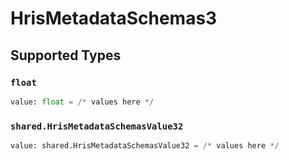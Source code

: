 # HrisMetadataSchemas3


## Supported Types

### `float`

```python
value: float = /* values here */
```

### `shared.HrisMetadataSchemasValue32`

```python
value: shared.HrisMetadataSchemasValue32 = /* values here */
```


